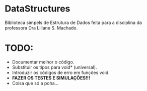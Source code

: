 # DataStructures
Biblioteca simpels de Estrutura de Dados feita para a disciplina da professora Dra Liliane S. Machado.
# TODO:
- Documentar melhor o código.
- Substituir os tipos para void* (universal).
- Introduzir os códigos de erro em funções void.
- **FAZER OS TESTES E SIMULAÇÕES!!!**
- Coisa que só a poha...